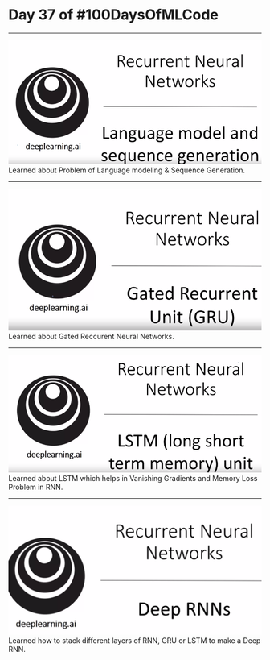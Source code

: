 # Day 37 of #100DaysOfMLCode
----
<img src=0.png></img>
Learned about Problem of Language modeling & Sequence Generation.

---
<img src=2.png></img>
Learned about Gated Reccurent Neural Networks.

---
<img src=3.png></img>
Learned about LSTM which helps in Vanishing Gradients and Memory Loss Problem in RNN.

---
<img src=4.png>
Learned how to stack different layers of RNN, GRU or LSTM to make a Deep RNN.
